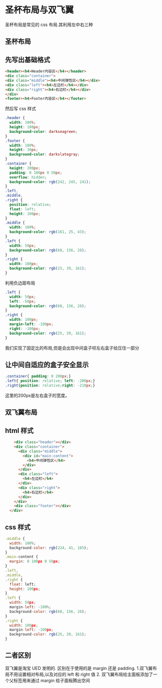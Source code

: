 # 圣杯布局与双飞翼

  圣杯布局是常见的 css 布局.其利用左中右三种

## 圣杯布局

##  先写出基础格式


```html
<header><h4>Header内容区</h4></header>
<div class="container">
<div class="middle"><h4>中间弹性区</h4></div>
<div class="left"><h4>左边栏</h4></div>
<div class="right"><h4>右边栏</h4></div>
</div>
<footer><h4>Footer内容区</h4></footer>

```

然后写 css 样式

```css
.header {
  width: 100%;
  height: 100px;
  background-color: darkseagreen;
}
.footer {
  width: 100%;
  height: 30px;
  background-color: darkslategray;
}
.container {
  height: 200px;
  padding: 0 100px 0 50px;
  overflow: hidden;
  background-color: rgb(242, 245, 241);
}
.left,
.middle,
.right {
  position: relative;
  float: left;
  height: 100px;
}
.middle {
  width: 100%;
  background-color: rgb(161, 25, 43);
}
.left {
  width: 50px;
  background-color: rgb(68, 156, 28);
}
.right {
  width: 100px;
  background-color: rgb(25, 39, 161);
}
```

利用负边距布局

```css
.left {
  width: 50px;
  left: -50px;
  background-color: rgb(68, 156, 28);
}
.right {
  width: 100px;
  margin-left: -100px;
  right: -100px;
  background-color: rgb(25, 39, 161);
}
```

我们实现了固定比的布局,但是会出现中间盒子呗左右盒子给压住一部分

## 让中间自适应的盒子安全显示

```css
.container{ padding: 0 200px;}
.left{ position: relative; left: -200px;}
.right{position: relative;right: -210px;}

```

这里的200px是左右盒子的宽度。

## 双飞翼布局

## html 样式

```html
    <div class="header"></div>
    <div class="container">
      <div class="middle">
        <div id="main-content">
          <h4>中间弹性区</h4>
        </div>
      </div>
      <div class="left">
        <h4>左边栏</h4>
      </div>
      <div class="right">
        <h4>右边栏</h4>
      </div>
    </div>
    <div class="footer"></div>
  </div>

```

## css 样式
```js
.middle {
  width: 100%;
  background-color: rgb(224, 41, 185);
}
.main-content {
  margin: 0 100px 0 50px;
}
.left,
.middle,
.right {
  float: left;
  height: 100px;
}
.left {
  width: 50px;
  margin-left: -100%;
  background-color: rgb(68, 156, 28);
}
.right {
  width: 100px;
  margin-left: -100px;
  background-color: rgb(25, 39, 161);
}
```

## 二者区别

双飞翼是淘宝 UED 发明的.
区别在于使用的是 margin 还是 padding.
1.双飞翼布局不用设置相对布局,以及对应的 left 和 right 值
2. 双飞翼布局给主面板添加了一个父标签用来通过 margin 给子面板腾出空间
